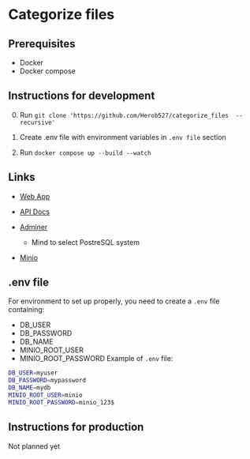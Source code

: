 # Categorize files

## Prerequisites

- Docker
- Docker compose

## Instructions for development

0. Run `git clone 'https://github.com/Herob527/categorize_files  --recursive'`

1. Create .env file with environment variables in `.env file` section

2. Run `docker compose up --build --watch`

## Links

- [Web App](http://localhost:3050)

- [API Docs](http://localhost:3051)

- [Adminer](http://localhost:3052)

  - Mind to select PostreSQL system

- [Minio](http://localhost:3053)

## .env file

For environment to set up properly, you need to create a `.env` file containing:

- DB_USER
- DB_PASSWORD
- DB_NAME
- MINIO_ROOT_USER
- MINIO_ROOT_PASSWORD
  Example of `.env` file:

```bash
DB_USER=myuser
DB_PASSWORD=mypassword
DB_NAME=mydb
MINIO_ROOT_USER=minio
MINIO_ROOT_PASSWORD=minio_123$
```

## Instructions for production

Not planned yet
